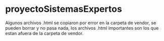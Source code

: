 # proyectoSistemasExpertos


Algunos archivos .html se copiaron por error en la carpeta de vendor, se pueden borrar y no pasa nada, los archivos .html importantes son los que estan afuera de la carpeta de vendor. 
